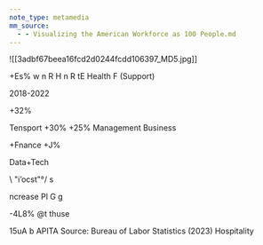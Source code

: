 ```yaml
---
note_type: metamedia
mm_source:
  - - Visualizing the American Workforce as 100 People.md
---
```


![[3adbf67beea16fcd2d0244fcdd106397_MD5.jpg]]

+Es% w n R H n R tE
Health F
(Support)

2018-2022

+32%

Tensport +30% +25%
Management Business

+Fnance  +J%

Data+Tech

\ "i’ocst"°/ s

ncrease Pl G
g

-4L8%
@t thuse

15uA b
APITA Source: Bureau of Labor Statistics (2023) Hospitality


